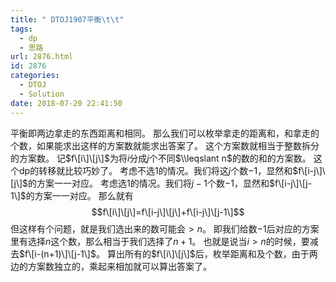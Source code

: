 ```yaml
---
title: " DTOJ1907平衡\t\t"
tags:
  - dp
  - 思路
url: 2876.html
id: 2876
categories:
  - DTOJ
  - Solution
date: 2018-07-20 22:41:50
---
```


平衡即两边拿走的东西距离和相同。 那么我们可以枚举拿走的距离和，和拿走的个数，如果能求出这样的方案数就能求出答案了。 这个方案数就相当于整数拆分的方案数。 记$f\[i\]\[j\]$为将$i$分成$j$个不同$\\leqslant n$的数的和的方案数。 这个dp的转移就比较巧妙了。 考虑不选$1$的情况。我们将这$j$个数$-1$，显然和$f\[i-j\]\[j\]$的方案一一对应。 考虑选$1$的情况。我们将$j-1$个数$-1$，显然和$f\[i-j\]\[j-1\]$的方案一一对应。 那么就有 $$f\[i\]\[j\]=f\[i-j\]\[j\]+f\[i-j\]\[j-1\]$$ 但这样有个问题，就是我们选出来的数可能会$>n$。 即我们给数$-1$后对应的方案里有选择$n$这个数，那么相当于我们选择了$n+1$。 也就是说当$i>n$的时候，要减去$f\[i-(n+1)\]\[j-1\]$。 算出所有的$f\[i\]\[j\]$后，枚举距离和及个数，由于两边的方案数独立的，乘起来相加就可以算出答案了。